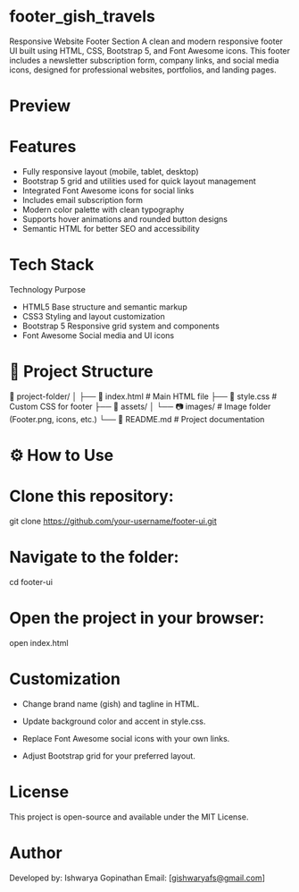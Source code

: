 # footer_gish_travels
 Responsive Website Footer Section  A clean and modern responsive footer UI built using HTML, CSS, Bootstrap 5, and Font Awesome icons. This footer includes a newsletter subscription form, company links, and social media icons, designed for professional websites, portfolios, and landing pages.

# Preview

# Features

- Fully responsive layout (mobile, tablet, desktop)
- Bootstrap 5 grid and utilities used for quick layout management
- Integrated Font Awesome icons for social links
- Includes email subscription form
- Modern color palette with clean typography
- Supports hover animations and rounded button designs
- Semantic HTML for better SEO and accessibility

# Tech Stack
Technology	Purpose

- HTML5	Base structure and semantic markup
- CSS3	Styling and layout customization
- Bootstrap 5	Responsive grid system and components
- Font Awesome	Social media and UI icons


# 📁 Project Structure

📂 project-folder/
│
├── 📄 index.html          # Main HTML file
├── 📄 style.css           # Custom CSS for footer
├── 📂 assets/
│   └── 📷 images/         # Image folder (Footer.png, icons, etc.)
└── 📄 README.md           # Project documentation


# ⚙️ How to Use

# Clone this repository:

git clone https://github.com/your-username/footer-ui.git


# Navigate to the folder:

cd footer-ui


# Open the project in your browser:

open index.html

# Customization

- Change brand name (gish) and tagline in HTML.

- Update background color and accent in style.css.

- Replace Font Awesome social icons with your own links.

- Adjust Bootstrap grid for your preferred layout.

# License

This project is open-source and available under the MIT License.

# Author

Developed by: Ishwarya Gopinathan
Email: [gishwaryafs@gmail.com]
